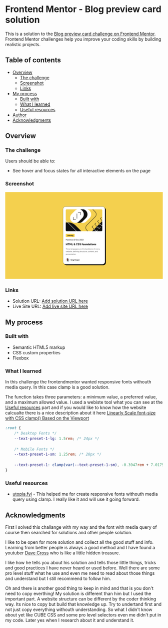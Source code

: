# Frontend Mentor - Blog preview card solution

This is a solution to the [Blog preview card challenge on Frontend Mentor](https://www.frontendmentor.io/challenges/blog-preview-card-ckPaj01IcS). Frontend Mentor challenges help you improve your coding skills by building realistic projects.

## Table of contents

-   [Overview](#overview)
    -   [The challenge](#the-challenge)
    -   [Screenshot](#screenshot)
    -   [Links](#links)
-   [My process](#my-process)
    -   [Built with](#built-with)
    -   [What I learned](#what-i-learned)
    -   [Useful resources](#useful-resources)
-   [Author](#author)
-   [Acknowledgments](#acknowledgments)

## Overview

### The challenge

Users should be able to:

-   See hover and focus states for all interactive elements on the page

### Screenshot

![](./screenshot.png)

### Links

-   Solution URL: [Add solution URL here](https://your-solution-url.com)
-   Live Site URL: [Add live site URL here](https://your-live-site-url.com)

## My process

### Built with

-   Semantic HTML5 markup
-   CSS custom properties
-   Flexbox

### What I learned

In this challenge the frontendmentor wanted responsive fonts withouth media query. In this case clamp is a good solution.

The function takes three parameters: a minimum value, a preferred value, and a maximum allowed value.
I used a webiste tool what you can see at the [Useful resources](#useful-resources) part and if you would like to know how the website calcualte there is a nice description about it here [Linearly Scale font-size with CSS clamp() Based on the Viewport ](https://css-tricks.com/linearly-scale-font-size-with-css-clamp-based-on-the-viewport/)

```css
:root {
    /* Desktop Fonts */
    --text-preset-1-lg: 1.5rem; /* 24px */

    /* Mobile Fonts */
    --text-preset-1-sm: 1.25rem; /* 20px */
    
    --text-preset-1: clamp(var(--text-preset-1-sm), -0.3947rem + 7.0175vw, var(--text-preset-1-lg));
}
```

### Useful resources

-   [utopia.fyi](https://utopia.fyi/clamp/calculator?a=360%2C1240) - This helped me for create responsive fonts withouth media query using clamp. I really like it and will use it going forward.

## Acknowledgments

First I solved this challange with my way and the font with media query of course then searched for solutions and other people solution.

I like to be open for more solution and collect all the good stuff and info. Learning from better people is always a good method and I have found a youtuber [Dave Cross](https://www.youtube.com/@dave-cross/videos) who is like a little hidden treasure.

I like how he tells you about his solution and tells those little things, tricks and good practices I have never heard or used before. Well there are some pro level stuff what he use and even me need to read about those things and understand but I still recommend to follow him.

Oh and there is another good thing to keep in mind and that is you don't need to copy everthing! My solution is different than him but I used the important part. A website structure can be different by the coder thinking way. Its nice to copy but build that knowledge up. Try to undertand first and not just copy everything withouth understanding. So what I didn't know about yet like CUBE CSS and some pro level selectors even me didn't put in my code. Later yes when I research about it and understand it.